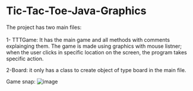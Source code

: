 # Tic-Tac-Toe-Java-Graphics

The project has two main files: <br><br>
1- TTTGame: It has the main game and all methods with comments explainging them. 
The game is made using graphics with mouse listner; when the user clicks in specific location on the screen, the program takes specific action.

2-Board: it only has a class to create object of type board in the main file.

Game snap:
![image](https://user-images.githubusercontent.com/105813102/182070393-146f1b8b-0436-4b21-b946-223464e43fc3.png)

